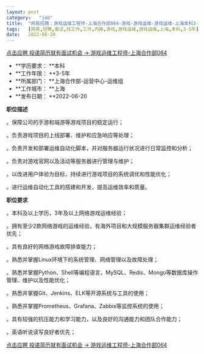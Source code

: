 ```yaml
---
layout:	post
category:	"job"
title:	"网易招聘：游戏运维工程师-上海合作部064-游戏-游戏运维-游戏运维-上海本科3-5年"
tags:	[网易,招聘,面试,找工作,工作,内推,游戏,游戏运维,游戏运维,上海,本科,3-5年]
date:	2022-06-20
---
```


[点击应聘 投递简历就有面试机会 ->  游戏运维工程师-上海合作部064](http://mobile.bole.netease.com/bole/boleDetail?id=23860&employeeId=346f03c3cda5f04c&key=all)



- **学历要求： **本科
- **工作年限： **3-5年
- **所属部门： **上海合作部-运营中心-运维组
- **工作城市： **上海
- **发布日期： **2022-06-20



**职位描述**

。保障公司的手游和端游等游戏项目的稳定运行；

。负责游戏项目的上线部署、维护和应急响应等处理；

。负责开发和部署运维自动化脚本，并对服务器运行状况进行日常监控和分析；

。负责对游戏官网以及活动等服务器进行管理与维护；

。以改进用户体验为目标，持续进行游戏项目的系统调优和性能优化；

。进行运维自动化工具的搭建和开发，提高运维效率和质量。



**职位要求**

。本科及以上学历，3年及以上网络游戏运维经验；

。拥有至少2款网络游戏的运维经验，有海外项目和大规模服务器集群运维经验者优先；

。具有良好的网络游戏故障排查能力；

。熟悉并掌握Linux环境下的系统管理、网络管理以及故障处理；

。熟悉并掌握Python、Shell等编程语言，MySQL、Redis、Mongo等数据库操作管理、维护以及性能优化；

。熟悉并掌握Git、Jenkins、ELK等开源系统与工具的使用；

。熟悉并掌握Prometheus、Grafana、Zabbix等监控系统的使用；

。具有较强的抗压能力和学习能力，以及良好的沟通能力和团队合作能力；

。英语听说读写良好者优先；



[点击应聘 投递简历就有面试机会 ->  游戏运维工程师-上海合作部064](http://mobile.bole.netease.com/bole/boleDetail?id=23860&employeeId=346f03c3cda5f04c&key=all)